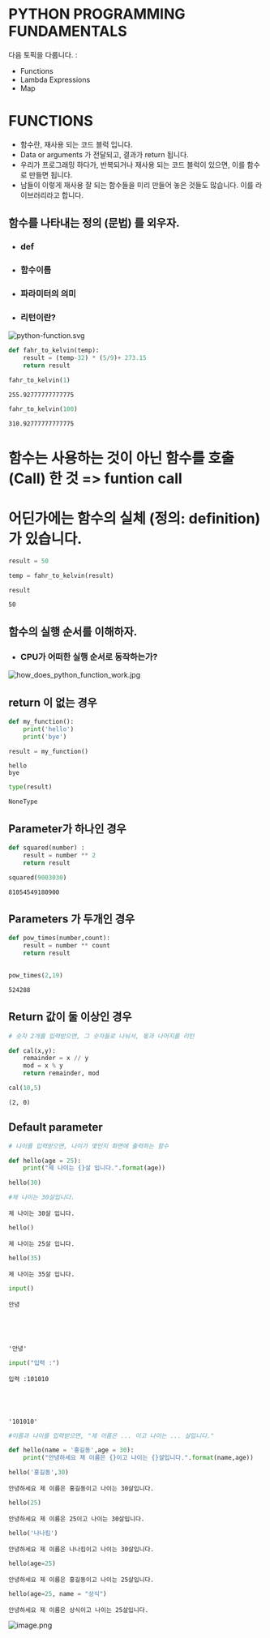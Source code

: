 # PYTHON PROGRAMMING FUNDAMENTALS


다음 토픽을 다룹니다. :    
- Functions
- Lambda Expressions
- Map


# FUNCTIONS
- 함수란, 재사용 되는 코드 블럭 입니다. 
- Data or arguments 가 전달되고, 결과가 return 됩니다.
- 우리가 프로그래밍 하다가, 반복되거나 재사용 되는 코드 블럭이 있으면, 이를 함수로 만들면 됩니다.
- 남들이 이렇게 재사용 잘 되는 함수들을 미리 만들어 놓은 것들도 많습니다. 이를 라이브러리라고 합니다.


## 함수를 나타내는 정의 (문법) 를 외우자.
- ### def
- ### 함수이름
- ### 파라미터의 의미
- ### 리턴이란?

![python-function.svg](attachment:python-function.svg)


```python
def fahr_to_kelvin(temp):
    result = (temp-32) * (5/9)+ 273.15
    return result
```


```python
fahr_to_kelvin(1)
```




    255.92777777777775




```python
fahr_to_kelvin(100)
```




    310.92777777777775



# 함수는 사용하는 것이 아닌 함수를 호출(Call) 한 것 => funtion call
# 어딘가에는 함수의 실체 (정의: definition) 가 있습니다.


```python
result = 50
```


```python
temp = fahr_to_kelvin(result)
```


```python
result
```




    50



## 함수의 실행 순서를 이해하자. 
- ### CPU가 어떠한 실행 순서로 동작하는가?

![how_does_python_function_work.jpg](attachment:how_does_python_function_work.jpg)

## return 이 없는 경우


```python
def my_function():
    print('hello')
    print('bye')
```


```python
result = my_function()
```

    hello
    bye
    


```python
type(result)
```




    NoneType



## Parameter가 하나인 경우


```python
def squared(number) :
    result = number ** 2
    return result
```


```python
squared(9003030)
```




    81054549180900



## Parameters 가 두개인 경우


```python
def pow_times(number,count):
    result = number ** count
    return result
    
```


```python
pow_times(2,19)
```




    524288



## Return 값이 둘 이상인 경우


```python
# 숫자 2개를 입력받으면, 그 숫자들로 나눠서, 몫과 나머지를 리턴
```


```python
def cal(x,y):
    remainder = x // y
    mod = x % y
    return remainder, mod
```


```python
cal(10,5)
```




    (2, 0)



## Default parameter


```python
# 나이를 입력받으면, 나이가 몇인지 화면에 출력하는 함수
```


```python
def hello(age = 25):
    print("제 나이는 {}살 입니다.".format(age))
```


```python
hello(30)

#제 나이는 30살입니다.
```

    제 나이는 30살 입니다.
    


```python
hello()
```

    제 나이는 25살 입니다.
    


```python
hello(35)
```

    제 나이는 35살 입니다.
    


```python
input()
```

    안녕
    




    '안녕'




```python
input("입력 :")
```

    입력 :101010
    




    '101010'




```python
#이름과 나이를 입력받으면, "제 이름은 ... 이고 나이는 ... 살입니다."
```


```python
def hello(name = '홍길동',age = 30):
    print("안녕하세요 제 이름은 {}이고 나이는 {}살입니다.".format(name,age))
```


```python
hello('홍길동',30)
```

    안녕하세요 제 이름은 홍길동이고 나이는 30살입니다.
    


```python
hello(25)
```

    안녕하세요 제 이름은 25이고 나이는 30살입니다.
    


```python
hello('나나킴')
```

    안녕하세요 제 이름은 나나킴이고 나이는 30살입니다.
    


```python
hello(age=25)
```

    안녕하세요 제 이름은 홍길동이고 나이는 25살입니다.
    


```python
hello(age=25, name = "상식")
```

    안녕하세요 제 이름은 상식이고 나이는 25살입니다.
    

![image.png](attachment:image.png)
